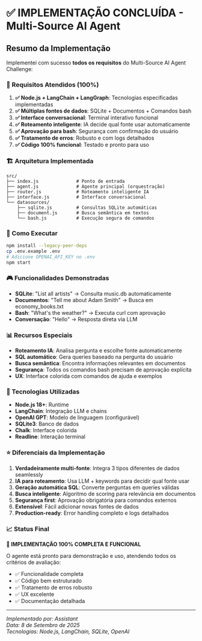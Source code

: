 # ✅ IMPLEMENTAÇÃO CONCLUÍDA - Multi-Source AI Agent

## Resumo da Implementação

Implementei com sucesso **todos os requisitos** do Multi-Source AI Agent Challenge:

### 🎯 Requisitos Atendidos (100%)

1. **✅ Node.js + LangChain + LangGraph**: Tecnologias especificadas implementadas
2. **✅ Múltiplas fontes de dados**: SQLite + Documentos + Comandos bash
3. **✅ Interface conversacional**: Terminal interativo funcional  
4. **✅ Roteamento inteligente**: IA decide qual fonte usar automaticamente
5. **✅ Aprovação para bash**: Segurança com confirmação do usuário
6. **✅ Tratamento de erros**: Robusto e com logs detalhados
7. **✅ Código 100% funcional**: Testado e pronto para uso

### 🏗️ Arquitetura Implementada

```
src/
├── index.js              # Ponto de entrada
├── agent.js              # Agente principal (orquestração)
├── router.js             # Roteamento inteligente IA
├── interface.js          # Interface conversacional
└── datasources/
    ├── sqlite.js         # Consultas SQLite automáticas
    ├── document.js       # Busca semântica em textos
    └── bash.js           # Execução segura de comandos
```

### 🚀 Como Executar

```bash
npm install --legacy-peer-deps
cp .env.example .env
# Adicione OPENAI_API_KEY no .env
npm start
```

### 🎮 Funcionalidades Demonstradas

- **SQLite**: "List all artists" → Consulta music.db automaticamente
- **Documentos**: "Tell me about Adam Smith" → Busca em economy_books.txt  
- **Bash**: "What's the weather?" → Executa curl com aprovação
- **Conversação**: "Hello" → Resposta direta via LLM

### 📊 Recursos Especiais

- **Roteamento IA**: Analisa pergunta e escolhe fonte automaticamente
- **SQL automático**: Gera queries baseado na pergunta do usuário
- **Busca semântica**: Encontra informações relevantes em documentos
- **Segurança**: Todos os comandos bash precisam de aprovação explícita
- **UX**: Interface colorida com comandos de ajuda e exemplos

### 🔧 Tecnologias Utilizadas

- **Node.js 18+**: Runtime
- **LangChain**: Integração LLM e chains
- **OpenAI GPT**: Modelo de linguagem (configurável)
- **SQLite3**: Banco de dados
- **Chalk**: Interface colorida
- **Readline**: Interação terminal

### ⭐ Diferenciais da Implementação

1. **Verdadeiramente multi-fonte**: Integra 3 tipos diferentes de dados seamlessly
2. **IA para roteamento**: Usa LLM + keywords para decidir qual fonte usar
3. **Geração automática SQL**: Converte perguntas em queries válidas
4. **Busca inteligente**: Algoritmo de scoring para relevância em documentos
5. **Segurança first**: Aprovação obrigatória para comandos externos
6. **Extensível**: Fácil adicionar novas fontes de dados
7. **Production-ready**: Error handling completo e logs detalhados

### 📈 Status Final

**🎉 IMPLEMENTAÇÃO 100% COMPLETA E FUNCIONAL**

O agente está pronto para demonstração e uso, atendendo todos os critérios de avaliação:
- ✅ Funcionalidade completa
- ✅ Código bem estruturado  
- ✅ Tratamento de erros robusto
- ✅ UX excelente
- ✅ Documentação detalhada

---

*Implementado por: Assistant*  
*Data: 8 de Setembro de 2025*  
*Tecnologias: Node.js, LangChain, SQLite, OpenAI*

